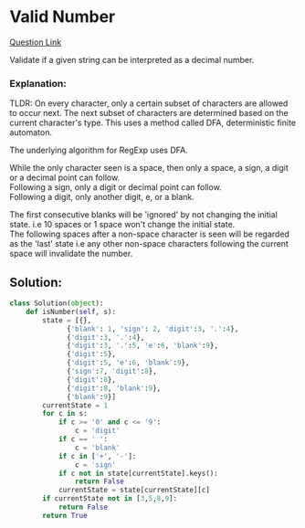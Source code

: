 # Valid Number   

[Question Link](https://leetcode.com/problems/valid-number/)  

Validate if a given string can be interpreted as a decimal number.  

### Explanation:
TLDR: On every character, only a certain subset of characters are allowed to occur next. The next subset of characters are determined based on the current character's type. This uses a method called DFA, deterministic finite automaton.

The underlying algorithm for RegExp uses DFA.

While the only character seen is a space, then only a space, a sign, a digit or a decimal point can follow.  
Following a sign, only a digit or decimal point can follow.  
Following a digit, only another digit, e, or a blank.  

The first consecutive blanks will be 'ignored' by not changing the initial state. i.e 10 spaces or 1 space won't change the initial state.  
The following spaces after a non-space character is seen will be regarded as the 'last' state i.e any other non-space characters following the current space will invalidate the number.  

## Solution:
```Python
class Solution(object):
    def isNumber(self, s):
        state = [{}, 
              {'blank': 1, 'sign': 2, 'digit':3, '.':4}, 
              {'digit':3, '.':4},
              {'digit':3, '.':5, 'e':6, 'blank':9},
              {'digit':5},
              {'digit':5, 'e':6, 'blank':9},
              {'sign':7, 'digit':8},
              {'digit':8},
              {'digit':8, 'blank':9},
              {'blank':9}]
        currentState = 1
        for c in s:
            if c >= '0' and c <= '9':
                c = 'digit'
            if c == ' ':
                c = 'blank'
            if c in ['+', '-']:
                c = 'sign'
            if c not in state[currentState].keys():
                return False
            currentState = state[currentState][c]
        if currentState not in [3,5,8,9]:
            return False
        return True
```
